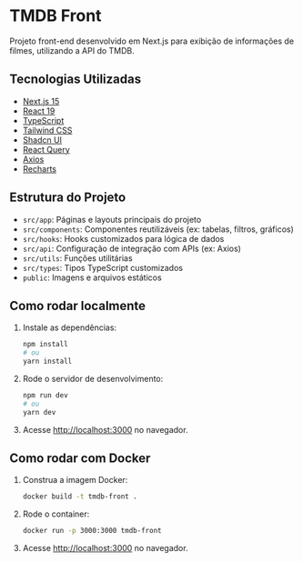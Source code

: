 # TMDB Front

Projeto front-end desenvolvido em Next.js para exibição de informações de filmes, utilizando a API do TMDB.

## Tecnologias Utilizadas
- [Next.js 15](https://nextjs.org/)
- [React 19](https://react.dev/)
- [TypeScript](https://www.typescriptlang.org/)
- [Tailwind CSS](https://tailwindcss.com/)
- [Shadcn UI](https://ui.shadcn.com/)
- [React Query](https://tanstack.com/query/latest)
- [Axios](https://axios-http.com/)
- [Recharts](https://recharts.org/)

## Estrutura do Projeto
- `src/app`: Páginas e layouts principais do projeto
- `src/components`: Componentes reutilizáveis (ex: tabelas, filtros, gráficos)
- `src/hooks`: Hooks customizados para lógica de dados
- `src/api`: Configuração de integração com APIs (ex: Axios)
- `src/utils`: Funções utilitárias
- `src/types`: Tipos TypeScript customizados
- `public`: Imagens e arquivos estáticos

## Como rodar localmente

1. Instale as dependências:
   ```bash
   npm install
   # ou
   yarn install
   ```
2. Rode o servidor de desenvolvimento:
   ```bash
   npm run dev
   # ou
   yarn dev
   ```
3. Acesse [http://localhost:3000](http://localhost:3000) no navegador.

## Como rodar com Docker

1. Construa a imagem Docker:
   ```bash
   docker build -t tmdb-front .
   ```
2. Rode o container:
   ```bash
   docker run -p 3000:3000 tmdb-front
   ```
3. Acesse [http://localhost:3000](http://localhost:3000) no navegador.

